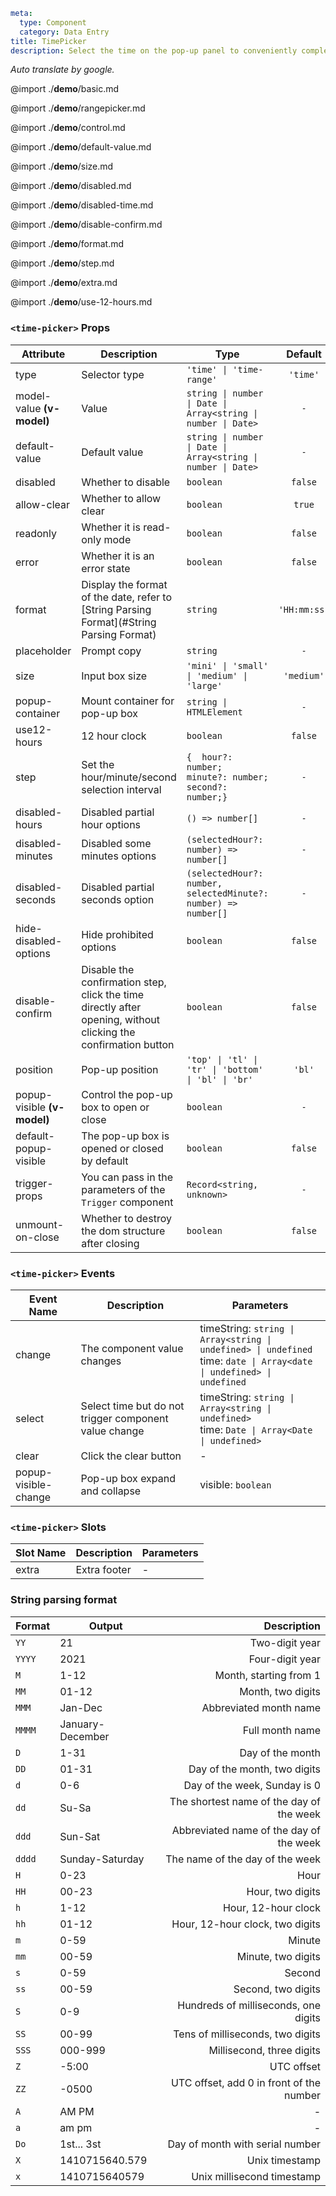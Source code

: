 ```yaml
meta:
  type: Component
  category: Data Entry
title: TimePicker
description: Select the time on the pop-up panel to conveniently complete the time input control.
```

*Auto translate by google.*

@import ./__demo__/basic.md

@import ./__demo__/rangepicker.md

@import ./__demo__/control.md

@import ./__demo__/default-value.md

@import ./__demo__/size.md

@import ./__demo__/disabled.md

@import ./__demo__/disabled-time.md

@import ./__demo__/disable-confirm.md

@import ./__demo__/format.md

@import ./__demo__/step.md

@import ./__demo__/extra.md

@import ./__demo__/use-12-hours.md


### `<time-picker>` Props

|Attribute|Description|Type|Default|
|---|---|---|:---:|
|type|Selector type|`'time' \| 'time-range'`|`'time'`|
|model-value **(v-model)**|Value|`string \| number \| Date \| Array<string \| number \| Date>`|`-`|
|default-value|Default value|`string \| number \| Date \| Array<string \| number \| Date>`|`-`|
|disabled|Whether to disable|`boolean`|`false`|
|allow-clear|Whether to allow clear|`boolean`|`true`|
|readonly|Whether it is read-only mode|`boolean`|`false`|
|error|Whether it is an error state|`boolean`|`false`|
|format|Display the format of the date, refer to [String Parsing Format](#String Parsing Format)|`string`|`'HH:mm:ss'`|
|placeholder|Prompt copy|`string`|`-`|
|size|Input box size|`'mini' \| 'small' \| 'medium' \| 'large'`|`'medium'`|
|popup-container|Mount container for pop-up box|`string \| HTMLElement`|`-`|
|use12-hours|12 hour clock|`boolean`|`false`|
|step|Set the hour/minute/second selection interval|`{  hour?: number;  minute?: number;  second?: number;}`|`-`|
|disabled-hours|Disabled partial hour options|`() => number[]`|`-`|
|disabled-minutes|Disabled some minutes options|`(selectedHour?: number) => number[]`|`-`|
|disabled-seconds|Disabled partial seconds option|`(selectedHour?: number, selectedMinute?: number) => number[]`|`-`|
|hide-disabled-options|Hide prohibited options|`boolean`|`false`|
|disable-confirm|Disable the confirmation step, click the time directly after opening, without clicking the confirmation button|`boolean`|`false`|
|position|Pop-up position|`'top' \| 'tl' \| 'tr' \| 'bottom' \| 'bl' \| 'br'`|`'bl'`|
|popup-visible **(v-model)**|Control the pop-up box to open or close|`boolean`|`-`|
|default-popup-visible|The pop-up box is opened or closed by default|`boolean`|`false`|
|trigger-props|You can pass in the parameters of the `Trigger` component|`Record<string, unknown>`|`-`|
|unmount-on-close|Whether to destroy the dom structure after closing|`boolean`|`false`|
### `<time-picker>` Events

|Event Name|Description|Parameters|
|---|---|---|
|change|The component value changes|timeString: `string \| Array<string \| undefined> \| undefined`<br>time: `date \| Array<date \| undefined> \| undefined`|
|select|Select time but do not trigger component value change|timeString: `string \| Array<string \| undefined>`<br>time: `Date \| Array<Date \| undefined>`|
|clear|Click the clear button|-|
|popup-visible-change|Pop-up box expand and collapse|visible: `boolean`|
### `<time-picker>` Slots

|Slot Name|Description|Parameters|
|---|---|---|
|extra|Extra footer|-|



### String parsing format

Format|Output|Description
---|---|---:
`YY`|21|Two-digit year
`YYYY`|2021|Four-digit year
`M`|1-12|Month, starting from 1
`MM`|01-12|Month, two digits
`MMM`|Jan-Dec|Abbreviated month name
`MMMM`|January-December|Full month name
`D`|1-31|Day of the month
`DD`|01-31|Day of the month, two digits
`d`|0-6|Day of the week, Sunday is 0
`dd`|Su-Sa|The shortest name of the day of the week
`ddd`|Sun-Sat|Abbreviated name of the day of the week
`dddd`|Sunday-Saturday|The name of the day of the week
`H`|0-23|Hour
`HH`|00-23|Hour, two digits
`h`|1-12|Hour, 12-hour clock
`hh`|01-12|Hour, 12-hour clock, two digits
`m`|0-59|Minute
`mm`|00-59|Minute, two digits
`s`|0-59|Second
`ss`|00-59|Second, two digits
`S`|0-9|Hundreds of milliseconds, one digits
`SS`|00-99|Tens of milliseconds, two digits
`SSS`|000-999|Millisecond, three digits
`Z`|-5:00|UTC offset
`ZZ`|-0500|UTC offset, add 0 in front of the number
`A`|AM PM|-
`a`|am pm|-
`Do`|1st... 3st|Day of month with serial number
`X`|1410715640.579|Unix timestamp
`x`|1410715640579|Unix millisecond timestamp
